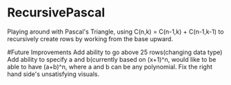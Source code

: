 # RecursivePascal

Playing around with Pascal's Triangle, using C(n,k) = C(n-1,k) + C(n-1,k-1) to recursively create rows by working from the base upward.

#Future Improvements
Add ability to go above 25 rows(changing data type)
Add ability to specify a and b(currently based on (x+1)^n, would like to be able to have (a+b)^n, where a and b can be any polynomial.
Fix the right hand side's unsatisfying visuals.
